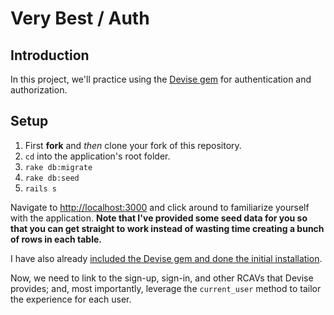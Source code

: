 # Very Best / Auth

## Introduction

In this project, we'll practice using the [Devise gem](https://gist.github.com/rbetina/9ef4a9ffa4604df74bb5) for authentication and authorization.

## Setup

 1. First **fork** and *then* clone your fork of this repository.
 1. `cd` into the application's root folder.
 1. `rake db:migrate`
 1. `rake db:seed`
 1. `rails s`

Navigate to [http://localhost:3000](http://localhost:3000) and click around to familiarize yourself with the application. **Note that I've provided some seed data for you so that you can get straight to work instead of wasting time creating a bunch of rows in each table.**

I have also already [included the Devise gem and done the initial installation](https://gist.github.com/rbetina/9ef4a9ffa4604df74bb5).

Now, we need to link to the sign-up, sign-in, and other RCAVs that Devise provides; and, most importantly, leverage the `current_user` method to tailor the experience for each user.
